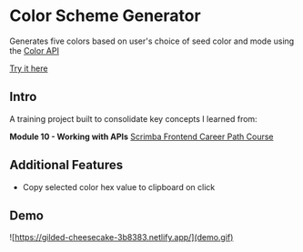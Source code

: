 # Color Scheme Generator
Generates five colors based on user's choice of seed color and mode using the [Color API](https://www.thecolorapi.com/)

[Try it here](https://gilded-cheesecake-3b8383.netlify.app/)

## Intro
A training project built to consolidate key concepts I learned from:

**Module 10 - Working with APIs** [Scrimba Frontend Career Path Course](https://scrimba.com/learn/frontend) 

## Additional Features
-  Copy selected color hex value to clipboard on click

## Demo
 ![https://gilded-cheesecake-3b8383.netlify.app/](demo.gif)



